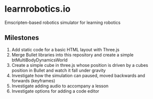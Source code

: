 # learnrobotics.io
Emscripten-based robotics simulator for learning robotics

## Milestones
1. Add static code for a basic HTML layout with Three.js
1. Merge Bullet libraries into this repository and create a simple btMultiBodyDynamicsWorld
1. Create a simple cube in three.js whose position is driven by a cubes position in Bullet and watch it fall under gravity
1. Investigate how the simulation can paused, moved backwards and forwards (keyframes)
1. Investigate adding audio to accompany a lesson
1. Investigate options for adding a code editor
